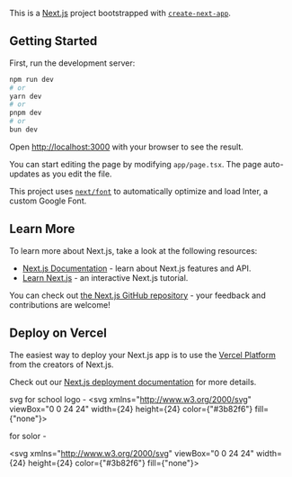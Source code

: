 This is a [Next.js](https://nextjs.org/) project bootstrapped with [`create-next-app`](https://github.com/vercel/next.js/tree/canary/packages/create-next-app).

## Getting Started

First, run the development server:

```bash
npm run dev
# or
yarn dev
# or
pnpm dev
# or
bun dev
```

Open [http://localhost:3000](http://localhost:3000) with your browser to see the result.

You can start editing the page by modifying `app/page.tsx`. The page auto-updates as you edit the file.

This project uses [`next/font`](https://nextjs.org/docs/basic-features/font-optimization) to automatically optimize and load Inter, a custom Google Font.

## Learn More

To learn more about Next.js, take a look at the following resources:

- [Next.js Documentation](https://nextjs.org/docs) - learn about Next.js features and API.
- [Learn Next.js](https://nextjs.org/learn) - an interactive Next.js tutorial.

You can check out [the Next.js GitHub repository](https://github.com/vercel/next.js/) - your feedback and contributions are welcome!

## Deploy on Vercel

The easiest way to deploy your Next.js app is to use the [Vercel Platform](https://vercel.com/new?utm_medium=default-template&filter=next.js&utm_source=create-next-app&utm_campaign=create-next-app-readme) from the creators of Next.js.

Check out our [Next.js deployment documentation](https://nextjs.org/docs/deployment) for more details.


svg
for school logo - <svg xmlns="http://www.w3.org/2000/svg" viewBox="0 0 24 24" width={24} height={24} color={"#3b82f6"} fill={"none"}>
    <path d="M2 22H21.5" stroke="currentColor" strokeWidth="1.5" strokeLinecap="round" strokeLinejoin="round" />
    <path d="M3 13V22M21 13V22" stroke="currentColor" strokeWidth="1.5" strokeLinecap="round" strokeLinejoin="round" />
    <path d="M7.5 8V22M16.5 8V22" stroke="currentColor" strokeWidth="1.5" strokeLinecap="round" strokeLinejoin="round" />
    <path d="M2 13H7M22 13H17" stroke="currentColor" strokeWidth="1.5" strokeLinecap="round" strokeLinejoin="round" />
    <path d="M6.5 8H17.5" stroke="currentColor" strokeWidth="1.5" strokeLinecap="round" strokeLinejoin="round" />
    <path d="M12 8V4.98221M12 4.98221V2.97035C12 2.49615 12 2.25905 12.1464 2.11173C12.6061 1.64939 14.5 2.74303 15.2203 3.18653C15.8285 3.56105 16 4.30914 16 4.98221H12Z" stroke="currentColor" strokeWidth="1.5" strokeLinecap="round" strokeLinejoin="round" />
    <path d="M12 22L12 20" stroke="currentColor" strokeWidth="1.5" strokeLinecap="round" strokeLinejoin="round" />
    <path d="M10.5 12L10.5 12.5M13.5 12V12.5" stroke="currentColor" strokeWidth="1.5" strokeLinecap="round" strokeLinejoin="round" />
    <path d="M10.5 16L10.5 16.5M13.5 16V16.5" stroke="currentColor" strokeWidth="1.5" strokeLinecap="round" strokeLinejoin="round" />
</svg>

for solor -

<svg xmlns="http://www.w3.org/2000/svg" viewBox="0 0 24 24" width={24} height={24} color={"#3b82f6"} fill={"none"}>
    <path d="M8.5 9.00005H7.73252C6.63802 9.00005 6.09077 9.00005 5.67127 9.33394C5.25177 9.66783 5.05962 10.2563 4.67531 11.4333L3.85904 13.9333C3.10748 16.2351 2.7317 17.386 3.21864 18.193C3.70558 19.0001 4.7758 19.0001 6.91624 19.0001H17.0838C19.2242 19.0001 20.2944 19.0001 20.7814 18.193C21.2683 17.386 20.8925 16.2351 20.141 13.9333L19.3247 11.4333C18.9404 10.2563 18.7482 9.66783 18.3287 9.33394C17.9092 9.00005 17.362 9.00005 16.2675 9.00005H15" stroke="currentColor" strokeWidth="1.5" strokeLinecap="round" strokeLinejoin="round" />
    <path d="M12 11.5001V19.0001" stroke="currentColor" strokeWidth="1.5" strokeLinecap="round" strokeLinejoin="round" />
    <path d="M20 14H4" stroke="currentColor" strokeWidth="1.5" strokeLinecap="round" strokeLinejoin="round" />
    <path d="M12 19V22M12 22H14M12 22H10" stroke="currentColor" strokeWidth="1.5" strokeLinecap="round" strokeLinejoin="round" />
    <path d="M12.5 2L10 5.5H14L11.5 9" stroke="currentColor" strokeWidth="1.5" strokeLinecap="round" strokeLinejoin="round" />
</svg>